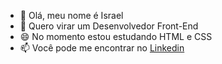- 🔭 Olá, meu nome é Israel
- 🌱 Quero virar um Desenvolvedor Front-End
- 😄 No momento estou estudando HTML e CSS
- 📫 Você pode me encontrar no [Linkedin](https://www.linkedin.com/in/israel-fran%C3%A7a-158a43270/)
